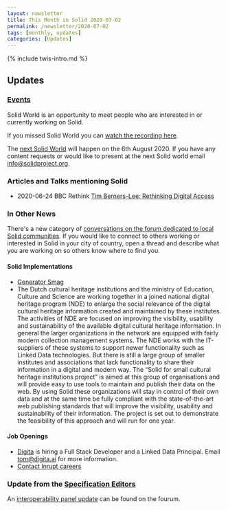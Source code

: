 ```yaml
---
layout: newsletter
title: This Month in Solid 2020-07-02
permalink: /newsletter/2020-07-02
tags: [monthly, updates]
categories: [Updates]
---
```

{% include twis-intro.md %}

## Updates

### [Events](https://solidproject.org/events)

Solid World is an opportunity to meet people who are interested in or currently working on Solid.

If you missed Solid World you can [watch the recording here]().

The [next Solid World](https://www.eventbrite.com/e/solid-world-tickets-111960609196) will happen on the 6th August 2020. If you have any content requests or would like to present at the next Solid world email info@solidproject.org.

### Articles and Talks mentioning Solid

* 2020-06-24 BBC Rethink [Tim Berners-Lee: Rethinking Digital Access](https://www.bbc.co.uk/sounds/play/p08ht9tf) 

### In Other News

There's a new category of [conversations on the forum dedicated to local Solid communities](https://forum.solidproject.org/c/local-solid-communities/37). If you would like to connect to others working or interested in Solid in your city of country, open a thread and describe what you are working on so others know where to find you. 

#### Solid Implementations
* [Generator Smag](https://scenaristeur.github.io/generator-smag/) 
* The Dutch cultural heritage institutions and the ministry of Education, Culture and Science are working together in a joined national digital heritage program (NDE) to enlarge the social relevance of the digital cultural heritage information created and maintained by these institutes. The activities of NDE are focused on improving the visibility, usability and sustainability of the available digital cultural heritage information. In general the larger organizations in the network are equipped with fairly modern collection management systems. The NDE works with the IT-suppliers of these systems to support newer functionality such as Linked Data technologies. But there is still a large group of smaller institutes and associations that lack functionality to share their information in a digital and modern way. The “Solid for small cultural heritage institutions project” is aimed at this group of organisations and will provide easy to use tools to maintain and publish their data on the web. By using Solid these organizations will stay in control of their own data and at the same time be fully compliant with the state-of-the-art web publishing standards that will improve the visibility, usability and sustainability of their information. The project is set out to demonstrate the feasibility of this approach and will run for one year. 

#### Job Openings
* [Digita](https://www.digita.ai/careers) is hiring a Full Stack Developer and a Linked Data Principal. Email tom@digita.ai for more information.
* [Contact Inrupt careers](https://inrupt.com/careers) 

### Update from the [Specification Editors](https://github.com/solid/process/blob/master/editors.md)
An [interoperability panel update](https://forum.solidproject.org/t/interoperability-panel-june-update/3279) can be found on the fourum. 
